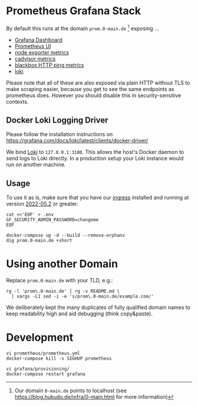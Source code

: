 # Prometheus Grafana Stack
By default this runs at the domain `prom.0-main.de` [^0-main.de] exposing ...

- [Grafana Dashboard](https://grafana.prom.0-main.de/dashboards)
- [Prometheus UI](https://prometheus.prom.0-main.de/targets)
- [node exporter metrics](https://node.prom.0-main.de/metrics)
- [cadvisor metrics](https://cadvisor.prom.0-main.de/metrics)
- [blackbox HTTP ping
  metrics](https://blackbox.prom.0-main.de/probe?module=http_any&target=https://hukudo.de)
- [loki](https://loki.prom.0-main.de/ready)

[^0-main.de]: Our domain `0-main.de` points to localhost (see
              https://blog.hukudo.de/infra/0-main.html for more information)

Please note that all of these are also exposed via plain HTTP without TLS to
make scraping easier, because you get to see the same endpoints as prometheus
does. However you should disable this in security-sensitive contexts.

## Docker Loki Logging Driver
Please follow the installation instructions on
https://grafana.com/docs/loki/latest/clients/docker-driver/

We bind [Loki][] to `127.0.0.1:3100`. This allows the host's Docker daemon to
send logs to Loki directly. In a production setup your Loki instance would run
on another machine.

[Loki]: https://grafana.com/docs/loki/latest/

## Usage
To use it as is, make sure that you have our [ingress][] installed and running 
at version [2022-05.2](https://gitlab.com/hukudo/ingress/-/tags/2022-05.2) or
greater.
```
cat <<'EOF' > .env
GF_SECURITY_ADMIN_PASSWORD=changeme
EOF

docker-compose up -d --build --remove-orphans
dig prom.0-main.de +short
```

[ingress]: https://gitlab.com/hukudo/ingress


# Using another Domain
Replace `prom.0-main.de` with your TLD, e.g.:
```
rg -l 'prom\.0-main.de' | rg -v README.md \
  | xargs -L1 sed -i -e 's/prom\.0-main.de/example.com/'
```

We deliberately kept the many duplicates of fully qualified domain names to
keep readability high and aid debugging (think copy&paste).


# Development
```
vi prometheus/prometheus.yml
docker-compose kill -s SIGHUP prometheus

vi grafana/provisioning/
docker-compose restart grafana
```
